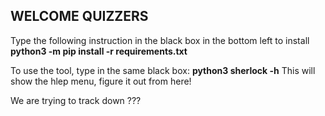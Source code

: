 ## WELCOME QUIZZERS
Type the following instruction in the black box in the bottom left to install
__python3 -m pip install -r requirements.txt__

To use the tool, type in the same black box:
__python3 sherlock -h__
This will show the hlep menu, figure it out from here!

We are trying to track down ???
